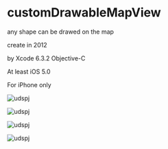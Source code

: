 # customDrawableMapView
any shape can be drawed on the map

create in 2012

by Xcode 6.3.2 Objective-C

At least iOS 5.0

For iPhone only



![udspj](https://github.com/udspj/customDrawableMapView/blob/master/readmeimg/IMG_0465.PNG?raw=true)

![udspj](https://github.com/udspj/customDrawableMapView/blob/master/readmeimg/IMG_0466.PNG?raw=true)

![udspj](https://github.com/udspj/customDrawableMapView/blob/master/readmeimg/IMG_0467.PNG?raw=true)

![udspj](https://github.com/udspj/customDrawableMapView/blob/master/readmeimg/IMG_0468.PNG?raw=true)